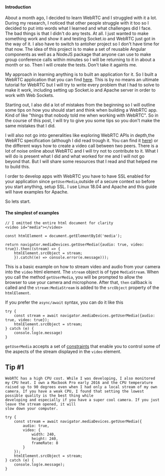 #### Introduction

About a month ago, I decided to learn WebRTC and I struggled with it a lot. During my research,
I noticed that other people struggle with it too so I decided to put into words what
I learned and what challenges did I face. The bad things is that I didn't do any tests. At all. 
I just wanted to make something work and show it and testing Socket.io and WebRTC just got in the
way of it. I also have to switch to antoher project so I don't have time for that now. The idea
of this project is to make a set of reusable Angular components as well as a NodeJS package that anyone can use to make group conference calls within minutes so I will be returning to it in about a month or so. Then I will create the tests. Don't take it againts me. 

My approach in learning anything is to built an application for it. So I built a WebRTC application that
you can find [here](https://caffeworld.goiwouldlike.com). This is by no means an ultimate
tutorial for WebRTC but I will try to write every problem that I had to solve to make it work,
including setting up Socket.io and Apache server in order to work with Web Sockets. 

Starting out, I also did a lot of mistakes from the beginning so I will outline some tips on how you should start and think when building a WebRTC app. Kind of like "things that nobody told me when working with WebRTC". So in the course of this post, I will try to give you some tips so you don't make the same mistakes that I did. 

I will also not go into generalities like exploring WebRTC APIs in depth,the WebRTC specification
(although I did read trough it. You can find it [here](https://www.w3.org/TR/webrtc/)) or the different ways how to create a video call between two peers. There is a lot of noise online about WebRTC and I will
try not to contribute to it. What I will do is present what I did and what worked for me and I will not
go beyond that. But I will share some resources that I read and that helped me to build this.

I order to develop apps with WebRTC you have to have SSL enabled for your application since `getUserMedia`,outside of a secure context so before you start anything, setup SSL. I use Linux 18.04 and Apache and this
guide will have examples for Apache.

So lets start.

#### The simplest of examples

````
// I omitted the entire html document for clarity
<video id="media"></video>

const htmlElement = document.getElementById('media');

return navigator.mediaDevices.getUserMedia({audio: true, video: true}).then((stream) => {
    htmlElement.srcObject = stream;
    }).catch((e) => console.error(e.message)));
````

This is a basic example on how to stream video and audio from your camera into the `video` html element.
The `stream` object is of type `MediaStream`. When you call the method `getUserMedia`, you will be prompted to allow the browser to use your camera and microphone. After that, `then` callback is called and
the `stream:MediaStream` is added to the `srcObject` property of the `htmlElement`. 

If you prefer the `async/await` syntax, you can do it like this

````
try {
    const stream = await navigator.mediaDevices.getUserMedia({audio: true, video: true});
    htmlElement.srcObject = stream;
} catch (e) {
    console.log(e.message)
}
````

`getUserMedia` accepts a set of [constraints](https://developer.mozilla.org/en-US/docs/Web/API/MediaStreamConstraints) that enable you to control some of the aspects of the stream
displayed in the `video` element. 

## Tip #1

````
WebRTC has a high CPU cost. While I was developing, I also monitored my CPU heat. I own a Macbook Pro early 2016 and the CPU temperature raised up to 90 degrees even when I had only a local stream of my own
camera. If you have a weak CPU, I found that setting the lowest possible quality is the best thing while
developing and especially if you have a super cool camera. If you just leave the stream opened, it will
slow down your computer.

try {
    const stream = await navigator.mediaDevices.getUserMedia({
        audio: true, 
        video: {
            width: 240,
            height: 240,
            frameRate: 8
        }
    });
    htmlElement.srcObject = stream;
} catch (e) {
    console.log(e.message);
}
````







